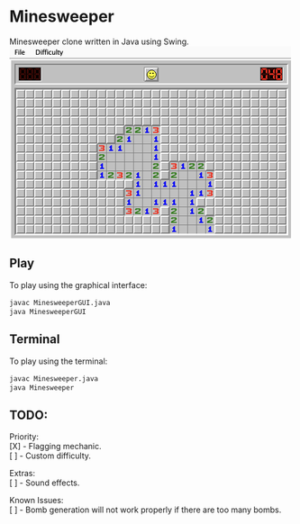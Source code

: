 # Minesweeper
Minesweeper clone written in Java using Swing.  
<img src="./demo.png" width="500" height="341">

## Play
To play using the graphical interface:
```
javac MinesweeperGUI.java
java MinesweeperGUI
```

## Terminal
To play using the terminal:
```
javac Minesweeper.java
java Minesweeper
```

## TODO:
Priority:  
[X] - Flagging mechanic.  
[ ] - Custom difficulty.

Extras:  
[ ] - Sound effects.

Known Issues:  
[ ] - Bomb generation will not work properly if there are too many bombs.  


